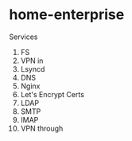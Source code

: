 # home-enterprise

Services
1. FS  
1. VPN in
1. Lsyncd
1. DNS
1. Nginx
1. Let's Encrypt Certs
1. LDAP
1. SMTP
1. IMAP
1. VPN through


